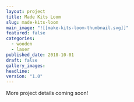 ```yaml
---
layout: project
title: Made Kits Loom
slug: made-kits-loom
main_image: "![[make-kits-loom-thumbnail.svg]]"
featured: false
categories:
  - wooden
  - laser
published_date: 2018-10-01
draft: false
gallery_images: 
headline: 
version: "1.0"
---
```


More project details coming soon!